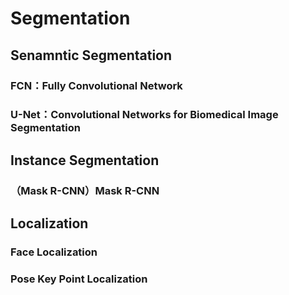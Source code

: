 # Segmentation

## Senamntic Segmentation 

### FCN：Fully Convolutional Network

### U-Net：Convolutional Networks for Biomedical Image Segmentation

## Instance Segmentation

### （Mask R-CNN）Mask R-CNN

## Localization

### Face Localization

### Pose Key Point Localization
